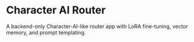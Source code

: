 # Character AI Router
A backend-only Character-AI-like router app with LoRA fine-tuning, vector memory, and prompt templating.
